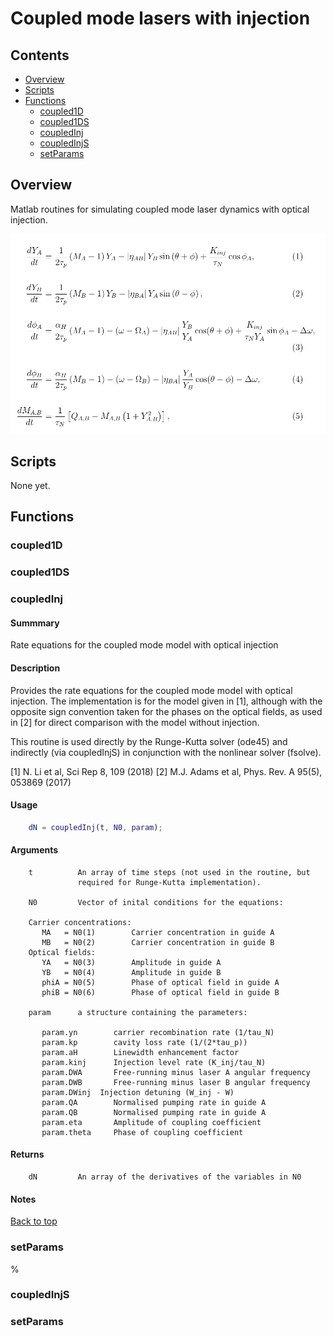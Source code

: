 # Coupled mode lasers with injection

## Contents

+ [Overview](#Overview)
+ [Scripts](#Scripts)
+ [Functions](#Functions)
   + [coupled1D](#coupled1D)
   + [coupled1DS](#coupled1DS)
   + [coupledInj](#coupledInj)
   + [coupledInjS](#coupledInjS)
   + [setParams](#setParams)

## Overview
Matlab routines for simulating coupled mode laser dynamics with optical injection.

![Rate Equations](images/rate_equations.png)

## Scripts
None yet.

## Functions

### coupled1D

### coupled1DS

### coupledInj

#### Summmary
Rate equations for the coupled mode model with optical injection

#### Description

Provides the rate equations for the coupled mode model with optical
injection. The implementation is for the model given in [1], although
with the opposite sign convention taken for the phases on the optical
fields, as used in [2] for direct comparison with the model without
injection.
 
This routine is used directly by the Runge-Kutta solver (ode45) and 
indirectly (via coupledInjS) in conjunction with the nonlinear solver 
(fsolve).
  
[1] N. Li et al, Sci Rep 8, 109 (2018)
[2] M.J. Adams et al, Phys. Rev. A 95(5), 053869 (2017)

#### Usage

```Matlab
    dN = coupledInj(t, N0, param);
```

#### Arguments

```
    t          An array of time steps (not used in the routine, but 
               required for Runge-Kutta implementation).

    N0         Vector of inital conditions for the equations:

    Carrier concentrations:
       MA   = N0(1)        Carrier concentration in guide A
       MB   = N0(2)        Carrier concentration in guide B
    Optical fields:
       YA   = N0(3)        Amplitude in guide A
       YB   = N0(4)        Amplitude in guide B
       phiA = N0(5)        Phase of optical field in guide A
       phiB = N0(6)        Phase of optical field in guide B

    param      a structure containing the parameters:

       param.yn        carrier recombination rate (1/tau_N)
       param.kp        cavity loss rate (1/(2*tau_p))
       param.aH        Linewidth enhancement factor
       param.kinj      Injection level rate (K_inj/tau_N)
       param.DWA       Free-running minus laser A angular frequency 
       param.DWB       Free-running minus laser B angular frequency 
       param.DWinj 	Injection detuning (W_inj - W)
       param.QA        Normalised pumping rate in guide A    
       param.QB        Normalised pumping rate in guide A 
       param.eta       Amplitude of coupling coefficient 
       param.theta     Phase of coupling coefficient 
```

#### Returns

```
    dN         An array of the derivatives of the variables in N0
```

#### Notes

[Back to top](#Coupled-mode-lasers-with-injection)

### setParams

%

### coupledInjS

### setParams



